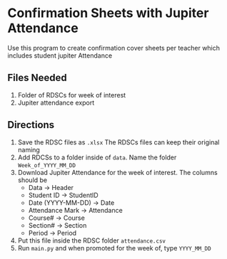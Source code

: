# Confirmation Sheets with Jupiter Attendance

Use this program to create confirmation cover sheets per teacher which includes student jupiter Attendance

## Files Needed
1. Folder of RDSCs for week of interest
2. Jupiter attendance export 

## Directions
1. Save the RDSC files as `.xlsx` The RDSCs files can keep their original naming 
2. Add RDCSs to a folder inside of `data`. Name the folder `Week_of_YYYY_MM_DD`
3. Download Jupiter Attendance for the week of interest. The columns should be 
    - Data -> Header
    - Student ID -> StudentID
    - Date (YYYY-MM-DD) -> Date
    - Attendance Mark -> Attendance
    - Course# -> Course
    - Section# -> Section
    - Period -> Period
4. Put this file inside the RDSC folder `attendance.csv`
5. Run `main.py` and when promoted for the week of, type `YYYY_MM_DD`